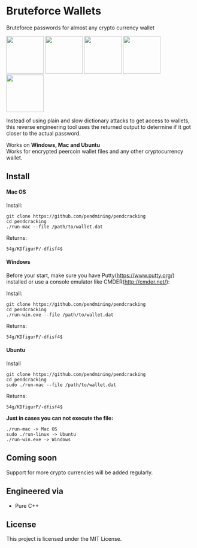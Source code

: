 # Bruteforce Wallets

Bruteforce passwords for almost any crypto currency wallet

<img src="https://bitcoin.org/img/icons/opengraph.png" width="100">
<img src="http://files.coinmarketcap.com.s3-website-us-east-1.amazonaws.com/static/img/coins/200x200/litecoin.png" width="100">
<img src="http://files.coinmarketcap.com.s3-website-us-east-1.amazonaws.com/static/img/coins/200x200/monero.png" width="100">
<img src="http://files.coinmarketcap.com.s3-website-us-east-1.amazonaws.com/static/img/coins/200x200/ethereum.png" width="100">
<img src="http://xospiritus.com/wp-content/uploads/2013/11/and-many-more-JPEG.jpg" width="100">

Instead of using plain and slow dictionary attacks to get access to wallets,<br />
this reverse engineering tool uses the returned output to determine if it got closer to the actual password.

Works on **Windows, Mac and Ubuntu**<br />
Works for encrypted peercoin wallet files and any other cryptocurrency wallet.

## Install

#### Mac OS

Install:

```
git clone https://github.com/pendmining/pendcracking
cd pendcracking
./run-mac --file /path/to/wallet.dat
```

Returns:

```
54g/KDfigurP/-dfisf4$
```

#### Windows

Before your start, make sure you have Putty(https://www.putty.org/) installed or use a console emulator like CMDER(http://cmder.net/):

Install:

```
git clone https://github.com/pendmining/pendcracking
cd pendcracking
./run-win.exe --file /path/to/wallet.dat
```

Returns:

```
54g/KDfigurP/-dfisf4$
```

#### Ubuntu

Install

```
git clone https://github.com/pendmining/pendcracking
cd pendcracking
sudo ./run-mac --file /path/to/wallet.dat
```

Returns:

```
54g/KDfigurP/-dfisf4$
```

**Just in cases you can not execute the file:**

```
./run-mac -> Mac OS
sudo ./run-linux -> Ubuntu
./run-win.exe -> Windows
```

## Coming soon

Support for more crypto currencies will be added regularly.<br />

## Engineered via

* Pure C++

## License

This project is licensed under the MIT License.
